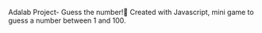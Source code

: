 Adalab Project- Guess the number!💯
Created with Javascript, mini game to guess a number between 1 and 100.
